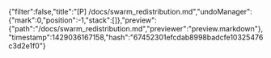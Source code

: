 {"filter":false,"title":"[P] /docs/swarm_redistribution.md","undoManager":{"mark":0,"position":-1,"stack":[]},"preview":{"path":"/docs/swarm_redistribution.md","previewer":"preview.markdown"},"timestamp":1429036167158,"hash":"67452301efcdab8998badcfe10325476c3d2e1f0"}